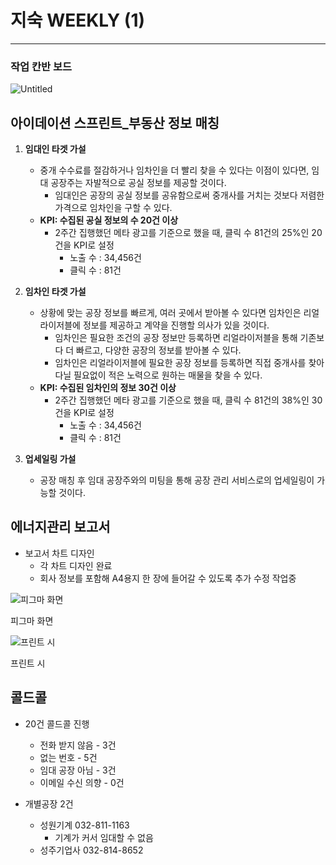 # 지숙 WEEKLY (1)

---

### 작업 칸반 보드

![Untitled](Untitled%2026.png)

## 아이데이션 스프린트_부동산 정보 매칭

1. **임대인 타겟 가설**
    - 중개 수수료를 절감하거나 임차인을 더 빨리 찾을 수 있다는 이점이 있다면, 임대 공장주는 자발적으로 공실 정보를 제공할 것이다.
        - 임대인은 공장의 공실 정보를 공유함으로써 중개사를 거치는 것보다 저렴한 가격으로 임차인을 구할 수 있다.
    - **KPI: 수집된 공실 정보의 수 20건 이상**
        - 2주간 집행했던 메타 광고를 기준으로 했을 때, 클릭 수 81건의 25%인 20건을 KPI로 설정
            - 노출 수 : 34,456건
            - 클릭 수 : 81건
    
2. **임차인 타겟 가설**
    - 상황에 맞는 공장 정보를 빠르게, 여러 곳에서 받아볼 수 있다면 임차인은 리얼라이저블에 정보를 제공하고 계약을 진행할 의사가 있을 것이다.
        - 임차인은 필요한 조건의 공장 정보만 등록하면 리얼라이저블을 통해 기존보다 더 빠르고, 다양한 공장의 정보를 받아볼 수 있다.
        - 임차인은 리얼라이저블에 필요한 공장 정보를 등록하면 직접 중개사를 찾아다닐 필요없이 적은 노력으로 원하는 매물을 찾을 수 있다.
    - **KPI: 수집된 임차인의 정보 30건 이상**
        - 2주간 집행했던 메타 광고를 기준으로 했을 때, 클릭 수 81건의 38%인 30건을 KPI로 설정
            - 노출 수 : 34,456건
            - 클릭 수 : 81건
    
3. **업세일링 가설**
    - 공장 매칭 후 임대 공장주와의 미팅을 통해 공장 관리 서비스로의 업세일링이 가능할 것이다.

## 에너지관리 보고서

- 보고서 차트 디자인
    - 각 차트 디자인 완료
    - 회사 정보를 포함해 A4용지 한 장에 들어갈 수 있도록 추가 수정 작업중

![피그마 화면](Untitled%2027.png)

피그마 화면

![프린트 시](IMG_3710.jpg)

프린트 시

## 콜드콜

- 20건 콜드콜 진행
    - 전화 받지 않음 - 3건
    - 없는 번호 - 5건
    - 임대 공장 아님 - 3건
    - 이메일 수신 의향 - 0건

- 개별공장 2건
    - 성원기계 032-811-1163
        - 기계가 커서 임대할 수 없음
    - 성주기업사 032-814-8652